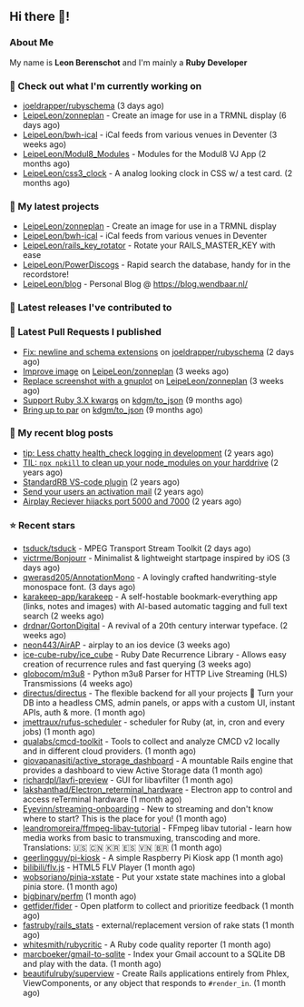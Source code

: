## Hi there 👋!

### About Me

My name is **Leon Berenschot** and I'm mainly a **Ruby Developer**
<br>

### 👷 Check out what I'm currently working on

- [joeldrapper/rubyschema](https://github.com/joeldrapper/rubyschema) (3 days ago)
- [LeipeLeon/zonneplan](https://github.com/LeipeLeon/zonneplan) - Create an image for use in a TRMNL display (6 days ago)
- [LeipeLeon/bwh-ical](https://github.com/LeipeLeon/bwh-ical) - iCal feeds from various venues in Deventer (3 weeks ago)
- [LeipeLeon/Modul8_Modules](https://github.com/LeipeLeon/Modul8_Modules) - Modules for the Modul8 VJ App (2 months ago)
- [LeipeLeon/css3_clock](https://github.com/LeipeLeon/css3_clock) - A analog looking clock in CSS w/ a test card. (2 months ago)

### 🌱 My latest projects

- [LeipeLeon/zonneplan](https://github.com/LeipeLeon/zonneplan) - Create an image for use in a TRMNL display
- [LeipeLeon/bwh-ical](https://github.com/LeipeLeon/bwh-ical) - iCal feeds from various venues in Deventer
- [LeipeLeon/rails_key_rotator](https://github.com/LeipeLeon/rails_key_rotator) - Rotate your RAILS_MASTER_KEY with ease
- [LeipeLeon/PowerDiscogs](https://github.com/LeipeLeon/PowerDiscogs) - Rapid search the database, handy for in the recordstore!
- [LeipeLeon/blog](https://github.com/LeipeLeon/blog) - Personal Blog @ https://blog.wendbaar.nl/

### 🔭 Latest releases I've contributed to


### 🔨 Latest Pull Requests I published

- [Fix: newline and schema extensions](https://github.com/joeldrapper/rubyschema/pull/23) on [joeldrapper/rubyschema](https://github.com/joeldrapper/rubyschema) (2 days ago)
- [Improve image](https://github.com/LeipeLeon/zonneplan/pull/2) on [LeipeLeon/zonneplan](https://github.com/LeipeLeon/zonneplan) (3 weeks ago)
- [Replace screenshot with a gnuplot](https://github.com/LeipeLeon/zonneplan/pull/1) on [LeipeLeon/zonneplan](https://github.com/LeipeLeon/zonneplan) (3 weeks ago)
- [Support Ruby 3.X kwargs](https://github.com/kdgm/to_json/pull/3) on [kdgm/to_json](https://github.com/kdgm/to_json) (9 months ago)
- [Bring up to par](https://github.com/kdgm/to_json/pull/2) on [kdgm/to_json](https://github.com/kdgm/to_json) (9 months ago)

### 📜 My recent blog posts

- [tip: Less chatty health_check logging in development](https://www.wendbaar.nl/posts/2023/07/tip_less_chatty_health_check_logging_in_development) (2 years ago)
- [TIL: `npx npkill` to clean up your node_modules on your harddrive](https://www.wendbaar.nl/posts/2023/03/til_npx_npkill_to_clean_up_your_node_modules_on_your_harddrive) (2 years ago)
- [StandardRB VS-code plugin](https://www.wendbaar.nl/posts/2023/02/standardrb_vscode_plugin) (2 years ago)
- [Send your users an activation mail](https://www.wendbaar.nl/posts/2023/02/send_your_users_an_activation_mail) (2 years ago)
- [Airplay Reciever hijacks port 5000 and 7000](https://www.wendbaar.nl/posts/2023/02/airplay_reciever_hijacks_port_5000_and_7000) (2 years ago)

### ⭐ Recent stars

- [tsduck/tsduck](https://github.com/tsduck/tsduck) - MPEG Transport Stream Toolkit  (2 days ago)
- [victrme/Bonjourr](https://github.com/victrme/Bonjourr) - Minimalist &amp; lightweight startpage inspired by iOS (3 days ago)
- [qwerasd205/AnnotationMono](https://github.com/qwerasd205/AnnotationMono) - A lovingly crafted handwriting-style monospace font. (3 days ago)
- [karakeep-app/karakeep](https://github.com/karakeep-app/karakeep) - A self-hostable bookmark-everything app (links, notes and images) with AI-based automatic tagging and full text search (2 weeks ago)
- [drdnar/GortonDigital](https://github.com/drdnar/GortonDigital) - A revival of a 20th century interwar typeface. (2 weeks ago)
- [neon443/AirAP](https://github.com/neon443/AirAP) - airplay to an ios device (3 weeks ago)
- [ice-cube-ruby/ice_cube](https://github.com/ice-cube-ruby/ice_cube) - Ruby Date Recurrence Library - Allows easy creation of recurrence rules and fast querying (3 weeks ago)
- [globocom/m3u8](https://github.com/globocom/m3u8) - Python m3u8 Parser for HTTP Live Streaming (HLS) Transmissions (4 weeks ago)
- [directus/directus](https://github.com/directus/directus) - The flexible backend for all your projects 🐰 Turn your DB into a headless CMS, admin panels, or apps with a custom UI, instant APIs, auth &amp; more. (1 month ago)
- [jmettraux/rufus-scheduler](https://github.com/jmettraux/rufus-scheduler) - scheduler for Ruby (at, in, cron and every jobs) (1 month ago)
- [qualabs/cmcd-toolkit](https://github.com/qualabs/cmcd-toolkit) - Tools to collect and analyze CMCD v2 locally and in different cloud providers. (1 month ago)
- [giovapanasiti/active_storage_dashboard](https://github.com/giovapanasiti/active_storage_dashboard) - A mountable Rails engine that provides a dashboard to view Active Storage data (1 month ago)
- [richardpl/lavfi-preview](https://github.com/richardpl/lavfi-preview) - GUI for libavfilter (1 month ago)
- [lakshanthad/Electron_reterminal_hardware](https://github.com/lakshanthad/Electron_reterminal_hardware) - Electron app to control and access reTerminal hardware (1 month ago)
- [Eyevinn/streaming-onboarding](https://github.com/Eyevinn/streaming-onboarding) - New to streaming and don&#39;t know where to start? This is the place for you! (1 month ago)
- [leandromoreira/ffmpeg-libav-tutorial](https://github.com/leandromoreira/ffmpeg-libav-tutorial) - FFmpeg libav tutorial - learn how media works from basic to transmuxing, transcoding and more. Translations: 🇺🇸 🇨🇳 🇰🇷 🇪🇸 🇻🇳 🇧🇷 (1 month ago)
- [geerlingguy/pi-kiosk](https://github.com/geerlingguy/pi-kiosk) - A simple Raspberry Pi Kiosk app (1 month ago)
- [bilibili/flv.js](https://github.com/bilibili/flv.js) - HTML5 FLV Player (1 month ago)
- [wobsoriano/pinia-xstate](https://github.com/wobsoriano/pinia-xstate) - Put your xstate state machines into a global pinia store. (1 month ago)
- [bigbinary/perfm](https://github.com/bigbinary/perfm) (1 month ago)
- [getfider/fider](https://github.com/getfider/fider) - Open platform to collect and prioritize feedback (1 month ago)
- [fastruby/rails_stats](https://github.com/fastruby/rails_stats) - external/replacement version of rake stats (1 month ago)
- [whitesmith/rubycritic](https://github.com/whitesmith/rubycritic) - A Ruby code quality reporter (1 month ago)
- [marcboeker/gmail-to-sqlite](https://github.com/marcboeker/gmail-to-sqlite) - Index your Gmail account to a SQLite DB and play with the data. (1 month ago)
- [beautifulruby/superview](https://github.com/beautifulruby/superview) - Create Rails applications entirely from Phlex, ViewComponents, or any object that responds to `#render_in`. (1 month ago)
